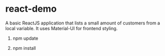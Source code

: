 # react-demo
A basic ReactJS application that lists a small amount of customers from a local variable. It uses Material-UI for frontend styling.

1) npm update

2) npm install
